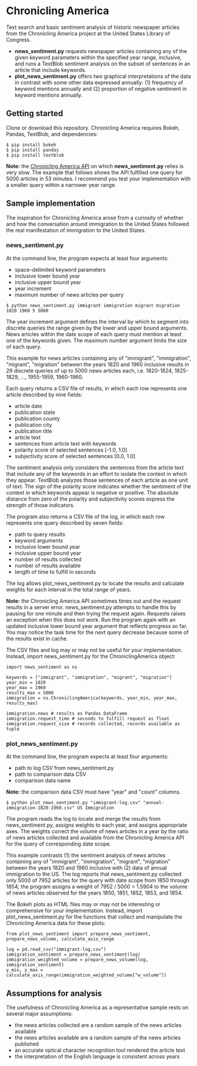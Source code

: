 # Chronicling America
Text search and basic sentiment analysis of historic newspaper articles from the Chronicling America project at the United States Library of Congress.
* **news_sentiment.py** requests newspaper articles containing any of the given keyword parameters within the specified year range, inclusive, and runs a TextBlob sentiment analysis on the subset of sentences in an article that include keywords.
* **plot_news_sentiment.py** offers two graphical interpretations of the data in contrast with some other data expressed annually: (1) frequency of keyword mentions annually and (2) proportion of negative sentiment in keyword mentions annually.

## Getting started
Clone or download this repository. Chronicling America requires Bokeh, Pandas, TextBlob, and dependencies:

```
$ pip install bokeh
$ pip install pandas
$ pip install textblob
```

**Note:** the [Chronicling America API](https://chroniclingamerica.loc.gov/about/api/) on which **news_sentiment.py** relies is very slow. The example that follows shows the API fulfilled one query for 5000 articles in 53 minutes. I recommend you test your implementation with a smaller query within a narrower year range.

## Sample implementation
The inspiration for Chronicling America arose from a curiosity of whether and how the conversation around immigration to the United States followed the real manifestation of immigration to the United States.

### news_sentiment.py
At the command line, the program expects at least four arguments:
* space-delimited keyword parameters
* inclusive lower bound year
* inclusive upper bound year
* year increment
* maximum number of news articles per query

```
$ python news_sentiment.py immigrant immigration migrant migration 1820 1960 5 5000
```

The year increment argument defines the interval by which to segment into discrete queries the range given by the lower and upper bound arguments. News articles within the date scope of each query must mention at least one of the keywords given. The maximum number argument limits the size of each query.

This example for news articles containing any of "immigrant", "immigration", "migrant", "migration" between the years 1820 and 1960 inclusive results in 29 discrete queries of up to 5000 news articles each, i.e. 1820-1824, 1825-1829, …, 1955-1959, 1960-1960.

Each query returns a CSV file of results, in which each row represents one article described by nine fields:
* article date
* publication state
* publication county
* publication city
* publication title
* article text
* sentences from article text with keywords
* polarity score of selected sentences [-1.0, 1.0]
* subjectivity score of selected sentences [0.0, 1.0]

The sentiment analysis only considers the sentences from the article text that include any of the keywords in an effort to isolate the context in which they appear. TextBlob analyzes those sentences of each article as one unit of text. The sign of the polarity score indicates whether the sentiment of the context in which keywords appear is negative or positive. The absolute distance from zero of the polarity and subjectivity scores express the strength of those indicators.

The program also returns a CSV file of the log, in which each row represents one query described by seven fields:
* path to query results
* keyword arguments
* inclusive lower bound year
* inclusive upper bound year
* number of results collected
* number of results available
* length of time to fulfill in seconds

The log allows plot_news_sentiment.py to locate the results and calculate weights for each interval in the total range of years.

**Note:** the Chronicling America API sometimes times out and the request results in a server error. news_sentiment.py attempts to handle this by pausing for one minute and then trying the request again. Requests raises an exception when this does not work. Run the program again with an updated inclusive lower bound year argument that reflects progress so far. You may notice the task time for the next query decrease because some of the results exist in cache.

The CSV files and log may or may not be useful for your implementation. Instead, import news_sentiment.py for the ChroniclingAmerica object:

```
import news_sentiment as ns

keywords = ["immigrant", "immigration", "migrant", "migration"]
year_min = 1820
year_max = 1960
results_max = 5000
immigration = ns.ChroniclingAmerica(keywords, year_min, year_max, results_max)

immigration.news # results as Pandas DataFrame
immigration.request_time # seconds to fulfill request as float
immigration.request_size # records collected, records available as tuple
```

### plot_news_sentiment.py
At the command line, the program expects at least four arguments:
* path to log CSV from news_sentiment.py
* path to comparison data CSV
* comparison data name

**Note:** the comparison data CSV must have "year" and "count" columns.

```
$ python plot_news_sentiment.py "immigrant-log.csv" "annual-immigration-1820-1960.csv" US Immigration
```

The program reads the log to locate and merge the results from news_sentiment.py, assigns weights to each year, and assigns appropriate axes. The weights correct the volume of news articles in a year by the ratio of news articles collected and available from the Chronicling America API for the query of corresponding date scope.

This example contrasts (1) the sentiment analysis of news articles containing any of "immigrant", "immigration", "migrant", "migration" between the years 1820 and 1960 inclusive with (2) data of annual immigration to the US. The log reports that news_sentiment.py collected only 5000 of 7952 articles for the query with date scope from 1850 through 1854; the program assigns a weight of 7952 / 5000 = 1.5904 to the volume of news articles observed for the years 1850, 1851, 1852, 1853, and 1854.

The Bokeh plots as HTML files may or may not be interesting or comprehensive for your implementation. Instead, import plot_news_sentiment.py for the functions that collect and manipulate the Chronicling America data for these plots:

```
from plot_news_sentiment import prepare_news_sentiment, prepare_news_volume, calculate_axis_range

log = pd.read_csv("immigrant-log.csv")
immigration_sentiment = prepare_news_sentiment(log)
immigration_weighted_volume = prepare_news_volume(log, immigration_sentiment)
y_min, y_max = calculate_axis_range(immigration_weighted_volume["w_volume"])
```

## Assumptions for analysis
The usefulness of Chronicling America as a representative sample rests on several major assumptions:
* the news articles collected are a random sample of the news articles available
* the news articles available are a random sample of the news articles published
* an accurate optical character recognition tool rendered the article text
* the interpretation of the English language is consistent across years

